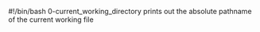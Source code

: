 #!/bin/bash
0-current_working_directory prints out the absolute pathname of the current working file
